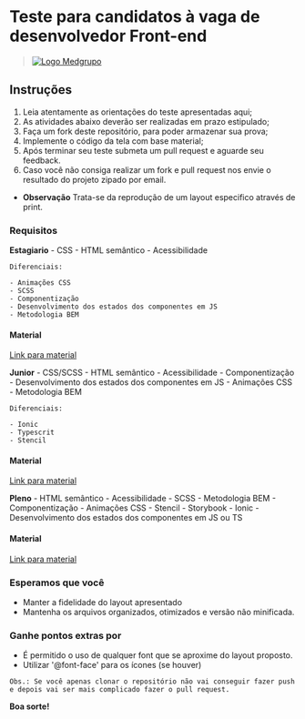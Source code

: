 # Teste para candidatos à vaga de desenvolvedor Front-end

> [![Logo Medgrupo](https://d1y36np0qkbzyh.cloudfront.net/logo-medgrupo-2.jpg)](http://www.medgrupo.com.br)

## Instruções

1. Leia atentamente as orientações do teste apresentadas aqui;
2. As atividades abaixo deverão ser realizadas em prazo estipulado;
3. Faça um fork deste repositório, para poder armazenar sua prova;
4. Implemente o código da tela com base material;
5. Após terminar seu teste submeta um pull request e aguarde seu feedback.
6. Caso você não consiga realizar um fork e pull request nos envie o resultado do projeto zipado por email.

- **Observação** Trata-se da reprodução de um layout especifico através de print.

### Requisitos

**Estagiario**
	- CSS
	- HTML semântico
	- Acessibilidade
	
    Diferenciais:

	- Animações CSS
	- SCSS
	- Componentização
	- Desenvolvimento dos estados dos componentes em JS
    - Metodologia BEM

#### Material

[Link para material](https://github.com/MEDGRUPOGIT/Medgrupo-Desenv-Provas/blob/Prova-Front-2022/estagiario/estagiario.png)
	
**Junior**
	- CSS/SCSS
	- HTML semântico
	- Acessibilidade
	- Componentização
	- Desenvolvimento dos estados dos componentes em JS
	- Animações CSS
    - Metodologia BEM

    Diferenciais:

	- Ionic
	- Typescrit
	- Stencil

#### Material

[Link para material](https://github.com/MEDGRUPOGIT/Medgrupo-Desenv-Provas/tree/Prova-Front-2022/junior/junior.png)


**Pleno**
	- HTML semântico
	- Acessibilidade
	- SCSS
    - Metodologia BEM
	- Componentização
	- Animações CSS
	- Stencil
	- Storybook
	- Ionic
    - Desenvolvimento dos estados dos componentes em JS ou TS

#### Material

[Link para material](https://github.com/MEDGRUPOGIT/Medgrupo-Desenv-Provas/tree/Prova-Front-2022/pleno/pleno.png)


### Esperamos que você

- Manter a fidelidade do layout apresentado
- Mantenha os arquivos organizados, otimizados e versão não minificada.

### Ganhe pontos extras por

- É permitido o uso de qualquer font que se aproxime do layout proposto.
- Utilizar '@font-face' para os ícones (se houver)

`Obs.: Se você apenas clonar o repositório não vai conseguir fazer push e depois vai ser mais complicado fazer o pull request.`

**Boa sorte!**
